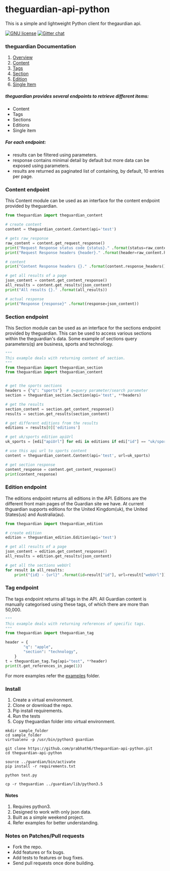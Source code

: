 # theguardian-api-python
This is a simple and lightweight Python client for thegaurdian api.

[![GNU license](https://camo.githubusercontent.com/940baba6e10de9f9bd8616bf42804619f2fb07fc/687474703a2f2f696d672e736869656c64732e696f2f62616467652f6c6963656e73652d474e5576332d627269676874677265656e2e737667)](https://github.com/prabhath6/theguardian-api-python/blob/master/LICENSE) [![Gitter chat](https://badges.gitter.im/USER/REPO.png)](https://gitter.im/theguardian-api-python/developers_contributers_users)


### theguardian Documentation
1. [Overview](http://open-platform.theguardian.com/documentation/)
2. [Content](http://open-platform.theguardian.com/documentation/search)
3. [Tags](http://open-platform.theguardian.com/documentation/tag)
4. [Section](http://open-platform.theguardian.com/documentation/section)
5. [Edition](http://open-platform.theguardian.com/documentation/edition)
6. [Single Item](http://open-platform.theguardian.com/documentation/item)

##### theguardian provides several endpoints to retrieve different items:

* Content
* Tags
* Sections
* Editions
* Single item

##### For each endpoint:

* results can be filtered using parameters.
* response contains minimal detail by default but more data can be exposed using parameters.
* results are returned as paginated list of containing, by default, 10 entries per page.

### Content endpoint
This Content module can be used as an interface for the content endpoint provided
by theguardian.
```python
from theguardian import theguardian_content

# create content
content = theguardian_content.Content(api='test')

# gets raw_response
raw_content = content.get_request_response()
print("Request Response status code {status}." .format(status=raw_content.status_code))
print("Request Response headers {header}." .format(header=raw_content.headers))

# content
print("Content Response headers {}." .format(content.response_headers()))

# get all results of a page
json_content = content.get_content_response()
all_results = content.get_results(json_content)
print("All results {}." .format(all_results))

# actual response
print("Response {response}" .format(response=json_content))
```
### Section endpoint
This Section module can be used as an interface for the sections endpoint provided
by theguardian. This can be used to access various sections within the theguardian's
data. Some example of sections query parameters(q) are business, sports and technology.
```python
"""
This example deals with returning content of section.
"""
from theguardian import theguardian_section
from theguardian import theguardian_content


# get the sports sections
headers = {"q": "sports"}  # q=query parameter/search parameter
section = theguardian_section.Section(api='test', **headers)

# get the results
section_content = section.get_content_response()
results = section.get_results(section_content)

# get different editions from the results
editions = results[0]['editions']

# get uk/sports edition apiUrl
uk_sports = [edi["apiUrl"] for edi in editions if edi["id"] == "uk/sport"][0]

# use this api url to sports content
content = theguardian_content.Content(api='test', url=uk_sports)

# get section response
content_response = content.get_content_response()
print(content_response)
```
### Edition endpoint
The editions endpoint returns all editions in the API.
Editions are the different front main pages of the Guardian site we have.
At current thguardian supports editions for the United Kingdom(uk), the United States(us) and Australia(au).
```python
from theguardian import theguardian_edition

# create edition
edition = theguardian_edition.Edition(api='test')

# get all results of a page
json_content = edition.get_content_response()
all_results = edition.get_results(json_content)

# get all the sections webUrl
for result in all_results:
    print("{id} - {url}" .format(id=result["id"], url=result["webUrl"]))

```
### Tag endpoint
The tags endpoint returns all tags in the API. All Guardian content
is manually categorised using these tags, of which there are more than 50,000.
```python
"""
This example deals with returning references of specific tags.
"""
from theguardian import theguardian_tag

header = {
        "q": "apple",
        "section": "technology",
    }
t = theguardian_tag.Tag(api="test", **header)
print(t.get_references_in_page(1))

```
For more examples refer the [examples](https://github.com/prabhath6/theguardian-api-python/tree/master/examples) folder.
### Install
1. Create a virtual environment.
2. Clone or download the repo.
3. Pip install requirements.
4. Run the tests
5. Copy theguardian folder into virtual environment.

```
mkdir sample_folder
cd sample_folder
virtualenv -p /usr/bin/python3 guardian

git clone https://github.com/prabhath6/theguardian-api-python.git
cd theguardian-api-python

source ../guardian/bin/activate
pip install -r requirements.txt

python test.py

cp -r theguardian ../guardian/lib/python3.5
```
#### Notes
1. Requires python3.
2. Designed to work with only json data.
3. Built as a simple weekend project.
4. Refer examples for better understanding.

### Notes on Patches/Pull requests
* Fork the repo.
* Add features or fix bugs.
* Add tests to features or bug fixes.
* Send pull requests once done building.


